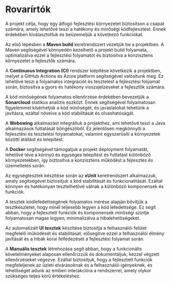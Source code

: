 # Rovarírtók

A projekt célja, hogy egy átfogó fejlesztési környezetet biztosítson a csapat számára, amely lehetővé teszi a hatékony és minőségi kódfejlesztést. Ennek érdekében kiválasztottuk és beüzemeljük a következő funkciókat.

Az első lépésben a **Maven build** keretrendszert vezetjük be a projektben. A Maven segítségével könnyedén kezelhető a projekt build folyamata, optimalizálva ezzel a fejlesztési folyamatot és biztosítva a konzisztens környezetet a fejlesztők számára.

A **Continuous Integration (CI)** rendszer kiépítése következik a projektben, melyet a GitHub Actions és Azure platform segítségével valósítunk meg. Ez lehetővé teszi a folyamatos integrációt és tesztelést a fejlesztési folyamat során, biztosítva a gyors és hatékony visszajelzéseket a fejlesztők számára.

A kód minőségének folyamatos ellenőrzése érdekében bevezetjük a **Sonarcloud** statikus analízis eszközt. Ennek segítségével folyamatosan figyelemmel kísérhetjük a kód minőségét, és javaslatokat tehetünk a javításra, ezáltal növelve a kód stabilitását és olvashatóságát.

A **Webswing** alkalmazást integráltuk a projekthez, ami lehetővé teszi a Java alkalmazások futtatását böngészőből. Ez jelentősen megkönnyíti a fejlesztési és tesztelési folyamatokat, valamint egyszerűsíti a környezetek közötti átállást és telepítést.

A **Docker** segítségével támogatjuk a projekt deployment folyamatát, lehetővé téve a könnyű és egységes telepítést és futtatást különböző környezetekben, így biztosítva a konzisztens működést a fejlesztés és üzemeltetés során.

Az egységtesztek készítése során az **xUnit** keretrendszert alkalmazzuk, amely segítségével biztosítjuk a kód stabilitását és funkcionalitását. Ezáltal könnyen és hatékonyan tesztelhetővé válnak a különböző komponensek és funkciók.

A tesztek kódlefedettségének folyamatos mérése alapján bővítjük a tesztkészletet, hogy minél teljesebb legyen a kód lefedettsége. Ez segít abban, hogy a fejlesztett funkciók és komponensek minőségi szintje folyamatosan magas legyen, minimalizálva a hibalehetőségeket.

Az automatizált **UI tesztek** készítése biztosítja a felhasználói felület megfelelő működését és stabilitását, elősegítve ezzel a felhasználói élmény javítását és a hibák korai felfedezését a fejlesztési folyamat során.

A **Manuális tesztek** létrehozása segít abban, hogy a funkcionális követelményeket alaposan ellenőrizzük és dokumentáljuk, kézzel végzett ellenőrzéseket végezve. Ezáltal biztosítjuk, hogy a fejlesztett funkciók megfeleljenek az üzleti elvárásoknak és a felhasználói igényeknek, és lehetőséget adunk az emberi interakcióra a rendszerrel, amely olykor szükséges teljes körű értékeléshez.
